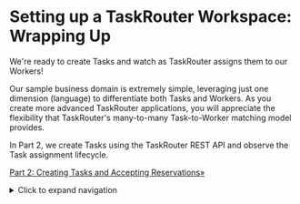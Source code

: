 # Setting up a TaskRouter Workspace: Wrapping Up

We're ready to create Tasks and watch as TaskRouter assigns them to our Workers!

Our sample business domain is extremely simple, leveraging just one dimension (language) to differentiate both Tasks and Workers. As you create more advanced TaskRouter applications, you will appreciate the flexibility that TaskRouter's many-to-many Task-to-Worker matching model provides.

In Part 2, we create Tasks using the TaskRouter REST API and observe the Task assignment lifecycle.

[Part 2: Creating Tasks and Accepting Reservations»](../part2/part2.md)

<details>
<summary>Click to expand navigation</summary>

- [Part 1](part1.md)
- [Overview](../overview.md)

</details>
